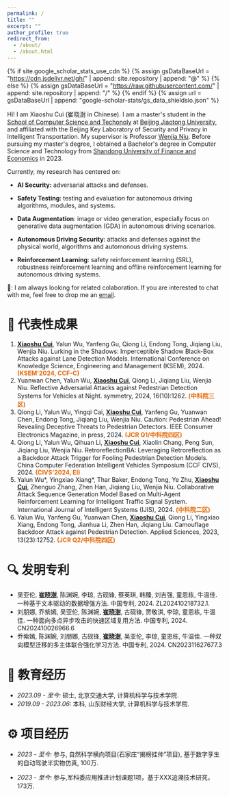 ```yaml
---
permalink: /
title: ""
excerpt: ""
author_profile: true
redirect_from: 
  - /about/
  - /about.html
---
```


{% if site.google_scholar_stats_use_cdn %}
{% assign gsDataBaseUrl = "https://cdn.jsdelivr.net/gh/" | append: site.repository | append: "@" %}
{% else %}
{% assign gsDataBaseUrl = "https://raw.githubusercontent.com/" | append: site.repository | append: "/" %}
{% endif %}
{% assign url = gsDataBaseUrl | append: "google-scholar-stats/gs_data_shieldsio.json" %}

<span class='anchor' id='About-Me'></span>

Hi! I am Xiaoshu Cui (崔晓澍 in Chinese). I am a master's student in the [School of Computer Science and Techonoly](https://cs.bjtu.edu.cn/)  at [Beijing Jiaotong University](https://bjtu.edu.cn/), and affiliated with the Beijing Key Laboratory of Security and Privacy in Intelligent Transportation. My supervisor is Professor [Wenjia Niu](http://faculty.bjtu.edu.cn/9120/). Before pursuing my master's degree, I obtained a Bachelor's degree in Computer Science and Technology from [Shandong University of Finance and Economics](https://www.sdufe.edu.cn/) in 2023.

Currently, my research has centered on:

- **AI Security:** adversarial attacks and defenses.

* **Safety Testing**:  testing and evaluation for autonomous driving algorithms, modules, and systems.

* **Data Augmentation**: image or video generation, especially focus on generative data augmentation (GDA) in autonomous driving scenarios.

* **Autonomous Driving Security**: attacks and defenses against the physical world, algorithms and automonous driving systems.

* **Reinforcement Learning**: safety reinforcement learning (SRL), robustness reinforcement learning and offline reinforcement learning for autonomous driving systems.

📮: I am always looking for related colaboration. If you are interested to chat with me, feel free to drop me an <a href="mailto:cuixiaoshu@bjtu.edu.cn" target="_blank">email</a>.


<span class='anchor' id='Publications'></span>
# 📝 代表性成果

1. **<u>Xiaoshu Cui</u>**, Yalun Wu, Yanfeng Gu, Qiong Li, Endong Tong, Jiqiang Liu, Wenjia Niu. Lurking in the Shadows: Imperceptible Shadow Black-Box Attacks against Lane Detection Models. International Conference on Knowledge Science, Engineering and Management (KSEM), 2024. <font color="#E56701"><b>(KSEM'2024, CCF-C)</b></font>
2. Yuanwan Chen, Yalun Wu, **<u>Xiaoshu Cui</u>**, Qiong Li, Jiqiang Liu, Wenjia Niu. Reflective Adversarial Attacks against Pedestrian Detection Systems for Vehicles at Night. symmetry, 2024, 16(10):1262.  <font color="#E56701"><b>(中科院三区)</b></font>
3. Qiong Li, Yalun Wu, Yingqi Cai, **<u>Xiaoshu Cui</u>**, Yanfeng Gu, Yuanwan Chen, Endong Tong, Jiqiang Liu, Wenjia Niu. Caution: Pedestrian Ahead! Revealing Deceptive Threats to Pedestrian Detectors.  IEEE Consumer Electronics Magazine, in press, 2024. <font color="#E56701"><b>(JCR Q1/中科院四区)</b></font>
4. Qiong Li, Yalun Wu, Qihuan Li, **<u>Xiaoshu Cui</u>**, Xiaolin Chang, Peng Sun, Jiqiang Liu, Wenjia Niu. RetroreﬂectionBA: Leveraging Retroreﬂection as a Backdoor Attack Trigger for Fooling Pedestrian Detection Models. China Computer Federation Intelligent Vehicles Symposium (CCF CIVS), 2024. <font color="#E56701"><b>(CIVS'2024, EI)</b></font>
5. Yalun Wu*, Yingxiao Xiang*, Thar Baker, Endong Tong, Ye Zhu, **<u>Xiaoshu Cui</u>**, Zhenguo Zhang, Zhen Han, Jiqiang Liu, Wenjia Niu. Collaborative Attack Sequence Generation Model Based on Multi-Agent Reinforcement Learning for Intelligent Traffic Signal System. International Journal of Intelligent Systems (IJIS), 2024. <font color="#E56701"><b>(中科院二区)</b></font>
6. Yalun Wu, Yanfeng Gu, Yuanwan Chen, **<u>Xiaoshu Cui</u>**, Qiong Li, Yingxiao Xiang, Endong Tong, Jianhua Li, Zhen Han, Jiqiang Liu. Camouflage Backdoor Attack against Pedestrian Detection. Applied Sciences, 2023, 13(23):12752. <font color="#E56701"><b>(JCR Q2/中科院四区)</b></font>
   

<span class='anchor' id='Patents'></span>
# 🔍 发明专利

- 吴亚伦, **<u>崔晓澍</u>**, 陈渊婉, 李琼, 古砚锋, 蔡英琪, 韩臻, 刘吉强, 童恩栋, 牛温佳. 一种基于文本驱动的数据增强方法. 中国专利, 2024. ZL202410218732.1.
- 刘朋娜, 乔紫嫣, 吴亚伦, 陈渊婉, **<u>崔晓澍</u>**, 古砚锋, 贾敬淇, 李琼, 童恩栋, 牛温佳. 一种面向多点异步攻击的快速区域复用方法. 中国专利, 2024. CN202410026966.6
- 乔紫嫣, 陈渊婉, 刘朋娜, 古砚锋, **<u>崔晓澍</u>**, 吴亚伦, 李琼, 童恩栋, 牛温佳. 一种双向模型迁移的多主体联合强化学习方法. 中国专利, 2024. CN202311627677.3


<span class='anchor' id='Education'></span>
# 📖 教育经历
- *2023.09 - 至今:* 硕士, 北京交通大学, 计算机科学与技术学院.
- *2019.09 - 2023.06:* 本科, 山东财经大学, 计算机科学与技术学院.

<span class='anchor' id='Project'></span>
# ⚙️ 项目经历


- *2023 - 至今:* 参与, 自然科学横向项目(石家庄“揭榜挂帅”项目), 基于数字孪生的自动驾驶半实物仿真, 100万.

- *2023 - 至今:* 参与,军科委应用推进计划课题1项，基于XXX追溯技术研究，173万.


